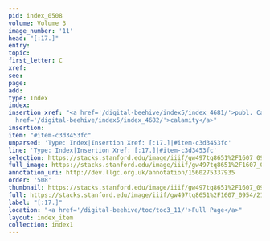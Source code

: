 ```yaml
---
pid: index_0508
volume: Volume 3
image_number: '11'
head: "[:17.]"
entry: 
topic: 
first_letter: C
xref: 
see: 
page: 
add: 
type: Index
index: 
insertion_xref: "<a href='/digital-beehive/index5/index_4681/'>publ. Calam.</a>|<a
  href='/digital-beehive/index5/index_4682/'>calamity</a>"
insertion: 
item: "#item-c3d3453fc"
unparsed: 'Type: Index|Insertion Xref: [:17.]|#item-c3d3453fc'
line: 'Type: Index|Insertion Xref: [:17.]|#item-c3d3453fc'
selection: https://stacks.stanford.edu/image/iiif/gw497tq8651%2F1607_0954/2147,423,177,124/full/0/default.jpg
full_image: https://stacks.stanford.edu/image/iiif/gw497tq8651%2F1607_0954/full/full/0/default.jpg
annotation_uri: http://dev.llgc.org.uk/annotation/1560275337935
order: '508'
thumbnail: https://stacks.stanford.edu/image/iiif/gw497tq8651%2F1607_0954/2147,423,177,124/150,/0/default.jpg
full: https://stacks.stanford.edu/image/iiif/gw497tq8651%2F1607_0954/2147,423,177,124/full/0/default.jpg
label: "[:17.]"
location: "<a href='/digital-beehive/toc/toc3_11/'>Full Page</a>"
layout: index_item
collection: index1
---
```

